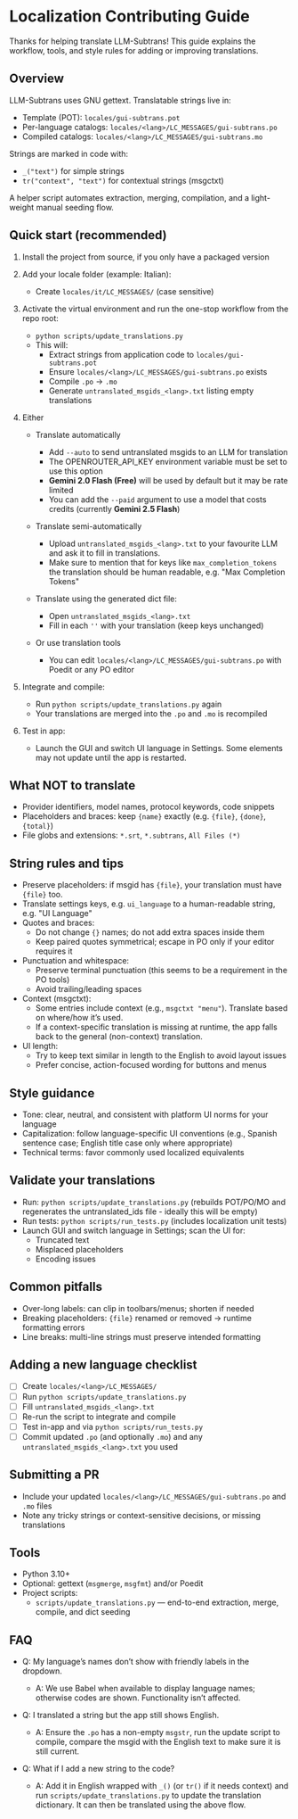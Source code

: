 # Localization Contributing Guide

Thanks for helping translate LLM-Subtrans! This guide explains the workflow, tools, and style rules for adding or improving translations.

## Overview

LLM-Subtrans uses GNU gettext. Translatable strings live in:
- Template (POT): `locales/gui-subtrans.pot`
- Per-language catalogs: `locales/<lang>/LC_MESSAGES/gui-subtrans.po`
- Compiled catalogs: `locales/<lang>/LC_MESSAGES/gui-subtrans.mo`

Strings are marked in code with:
- `_("text")` for simple strings
- `tr("context", "text")` for contextual strings (msgctxt)

A helper script automates extraction, merging, compilation, and a light-weight manual seeding flow.

## Quick start (recommended)

1) Install the project from source, if you only have a packaged version

2) Add your locale folder (example: Italian):
   - Create `locales/it/LC_MESSAGES/` (case sensitive)

3) Activate the virtual environment and run the one-stop workflow from the repo root:
   - `python scripts/update_translations.py`
   - This will:
     - Extract strings from application code to `locales/gui-subtrans.pot`
     - Ensure `locales/<lang>/LC_MESSAGES/gui-subtrans.po` exists
     - Compile `.po` → `.mo`
     - Generate `untranslated_msgids_<lang>.txt` listing empty translations

4) Either 
    - Translate automatically
      - Add `--auto` to send untranslated msgids to an LLM for translation
      - The OPENROUTER_API_KEY environment variable must be set to use this option
      - **Gemini 2.0 Flash (Free)** will be used by default but it may be rate limited 
      - You can add the `--paid` argument to use a model that costs credits (currently **Gemini 2.5 Flash**)

    - Translate semi-automatically
        - Upload `untranslated_msgids_<lang>.txt` to your favourite LLM and ask it to fill in translations.
        - Make sure to mention that for keys like `max_completion_tokens` the translation should be human readable, e.g. "Max Completion Tokens" 

    - Translate using the generated dict file:
        - Open `untranslated_msgids_<lang>.txt`
        - Fill in each `''` with your translation (keep keys unchanged)

    - Or use translation tools
        - You can edit `locales/<lang>/LC_MESSAGES/gui-subtrans.po` with Poedit or any PO editor

5) Integrate and compile:
   - Run `python scripts/update_translations.py` again
   - Your translations are merged into the `.po` and `.mo` is recompiled

6) Test in app:
   - Launch the GUI and switch UI language in Settings. Some elements may not update until the app is restarted.

## What NOT to translate

- Provider identifiers, model names, protocol keywords, code snippets
- Placeholders and braces: keep `{name}` exactly (e.g. `{file}`, `{done}`, `{total}`)
- File globs and extensions: `*.srt`, `*.subtrans`, `All Files (*)`

## String rules and tips

- Preserve placeholders: if msgid has `{file}`, your translation must have `{file}` too.
- Translate settings keys, e.g. `ui_language` to a human-readable string, e.g. "UI Language"
- Quotes and braces:
  - Do not change `{}` names; do not add extra spaces inside them
  - Keep paired quotes symmetrical; escape in PO only if your editor requires it
- Punctuation and whitespace:
  - Preserve terminal punctuation (this seems to be a requirement in the PO tools)
  - Avoid trailing/leading spaces
- Context (msgctxt):
  - Some entries include context (e.g., `msgctxt "menu"`). Translate based on where/how it’s used.
  - If a context-specific translation is missing at runtime, the app falls back to the general (non-context) translation.
- UI length:
  - Try to keep text similar in length to the English to avoid layout issues
  - Prefer concise, action-focused wording for buttons and menus

## Style guidance

- Tone: clear, neutral, and consistent with platform UI norms for your language
- Capitalization: follow language-specific UI conventions (e.g., Spanish sentence case; English title case only where appropriate)
- Technical terms: favor commonly used localized equivalents

## Validate your translations

- Run: `python scripts/update_translations.py` (rebuilds POT/PO/MO and regenerates the untranslated_ids file - ideally this will be empty)
- Run tests: `python scripts/run_tests.py` (includes localization unit tests)
- Launch GUI and switch language in Settings; scan the UI for:
  - Truncated text
  - Misplaced placeholders
  - Encoding issues

## Common pitfalls

- Over-long labels: can clip in toolbars/menus; shorten if needed
- Breaking placeholders: `{file}` renamed or removed → runtime formatting errors
- Line breaks: multi-line strings must preserve intended formatting

## Adding a new language checklist

- [ ] Create `locales/<lang>/LC_MESSAGES/`
- [ ] Run `python scripts/update_translations.py`
- [ ] Fill `untranslated_msgids_<lang>.txt`
- [ ] Re-run the script to integrate and compile
- [ ] Test in-app and via `python scripts/run_tests.py`
- [ ] Commit updated `.po` (and optionally `.mo`) and any `untranslated_msgids_<lang>.txt` you used

## Submitting a PR

- Include your updated `locales/<lang>/LC_MESSAGES/gui-subtrans.po` and `.mo` files
- Note any tricky strings or context-sensitive decisions, or missing translations

## Tools
- Python 3.10+
- Optional: gettext (`msgmerge`, `msgfmt`) and/or Poedit
- Project scripts:
  - `scripts/update_translations.py` — end-to-end extraction, merge, compile, and dict seeding

## FAQ

- Q: My language’s names don’t show with friendly labels in the dropdown.
  - A: We use Babel when available to display language names; otherwise codes are shown. Functionality isn’t affected.

- Q: I translated a string but the app still shows English.
  - A: Ensure the `.po` has a non-empty `msgstr`, run the update script to compile, compare the msgid with the English text to make sure it is still current.

- Q: What if I add a new string to the code?
  - A: Add it in English wrapped with `_()` (or `tr()` if it needs context) and run `scripts/update_translations.py` to update the translation dictionary. It can then be translated using the above flow.
